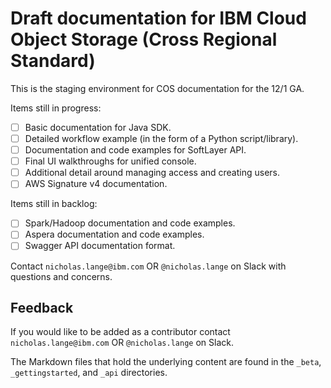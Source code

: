 # Draft documentation for IBM Cloud Object Storage (Cross Regional Standard) 

This is the staging environment for COS documentation for the 12/1 GA.

Items still in progress:
- [ ] Basic documentation for Java SDK.
- [ ] Detailed workflow example (in the form of a Python script/library).
- [ ] Documentation and code examples for SoftLayer API. 
- [ ] Final UI walkthroughs for unified console. 
- [ ] Additional detail around managing access and creating users. 
- [ ] AWS Signature v4 documentation.

Items still in backlog:
- [ ] Spark/Hadoop documentation and code examples.
- [ ] Aspera documentation and code examples.
- [ ] Swagger API documentation format.

Contact `nicholas.lange@ibm.com` OR `@nicholas.lange` on Slack with questions and concerns.

## Feedback

If you would like to be added as a contributor contact `nicholas.lange@ibm.com` OR `@nicholas.lange` on Slack.

The Markdown files that hold the underlying content are found in the `_beta`, `_gettingstarted`, and `_api` directories.
